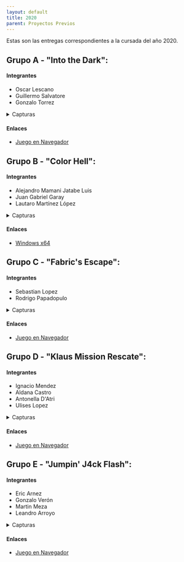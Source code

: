 ```yaml
---
layout: default
title: 2020
parent: Proyectos Previos
---
```


Estas son las entregas correspondientes a la cursada del año 2020.

## Grupo A - "Into the Dark":

#### Integrantes

* Oscar Lescano
* Guillermo Salvatore
* Gonzalo Torrez

<details>
  <summary>Capturas</summary>
  
  
  <img src="/imagenes/2020s2-grupoA-1.png" class="img-responsive" alt="">
  <img src="/imagenes/2020s2-grupoA-2.png" class="img-responsive" alt="">
</details>

#### Enlaces
- [Juego en Navegador](https://unq-videojuegos.github.io/BOSS-GrupoA/index.html "Into the Dark HTML")

## Grupo B - "Color Hell":

#### Integrantes

* Alejandro Mamani Jatabe Luis
* Juan Gabriel Garay
* Lautaro Martínez López

<details>
  <summary>Capturas</summary>
  
  <img src="/imagenes/2020s2-grupoB-1.png" class="img-responsive" alt="">
  <img src="/imagenes/2020s2-grupoB-2.png" class="img-responsive" alt="">
</details>

#### Enlaces
- [Windows x64](https://github.com/IntroPV-UNQ/repositorio-proyectos/releases/download/2020/2020s2-grupoB-ColorHell.zip "Color Hell Windows x64")

## Grupo C - "Fabric's Escape":

#### Integrantes

* Sebastian Lopez
* Rodrigo Papadopulo

<details>
  <summary>Capturas</summary>
  
  <img src="/imagenes/2020s2-grupoC-1.png" class="img-responsive" alt="">
  <img src="/imagenes/2020s2-grupoC-2.png" class="img-responsive" alt="">
</details>

#### Enlaces
- [Juego en Navegador](https://sennedjem.github.io/unq-ipv-minion3/index.html "Fabric's Escape HTML")

## Grupo D - "Klaus Mission Rescate":

#### Integrantes

* Ignacio Mendez
* Aldana Castro
* Antonella D'Atri
* Ulises Lopez 

<details>
  <summary>Capturas</summary>
  
  <img src="/imagenes/2020s2-grupoD-1.png" class="img-responsive" alt="">
  <img src="/imagenes/2020s2-grupoD-2.png" class="img-responsive" alt="">
</details>

#### Enlaces
- [Juego en Navegador](https://mendezigna.github.io/klaus-mision-rescate/ "Klaus Mission Rescate HTML")

## Grupo E - "Jumpin' J4ck Flash":

#### Integrantes

* Eric Arnez
* Gonzalo Verón
* Martin Meza
* Leandro Arroyo 

<details>
  <summary>Capturas</summary>
  
  <img src="/imagenes/2020s2-grupoE-1.png" class="img-responsive" alt="">
  <img src="/imagenes/2020s2-grupoE-2.png" class="img-responsive" alt="">
</details>

#### Enlaces
- [Juego en Navegador](https://gonzaloveron.github.io/TFS-Boss/ "Jumpin' J4ck Flash HTML")
